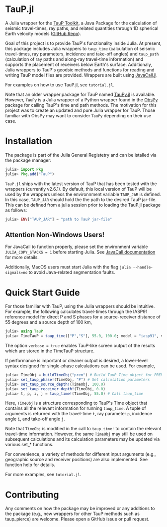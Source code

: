 # TauP.jl
A Julia wrapper for the [TauP Toolkit](https://www.seis.sc.edu/taup/), a Java Package for the calculation of seismic travel-times, ray paths, and related quantities through 1D spherical Earth velocity models ([GitHub Repo](https://github.com/crotwell/TauP)).

Goal of this project is to provide TauP's functionality inside Julia. At present, this package includes Julia wrappers to `taup_time` (calculation of seismic travel-times, ray parameters, incidence and take-off angles) and `taup_path` (calculation of ray paths and along-ray travel-time information) and supports the placement of receivers below Earth's surface. Additionaly, Julia wrappers to TauP's geodsic methods and functions for reading and writing TauP model files are provided. Wrappers are built using [JavaCall.jl](https://github.com/JuliaInterop/JavaCall.jl).

For examples on how to use TauP.jl, see `tutorial.jl`.

Note that an older wrapper package for TauP named [TauPy.jl](https://github.com/anowacki/TauPy.jl) is available. However, `TauPy` is a Julia wrapper of a Python wrapper found in the [ObsPy](https://docs.obspy.org/) package for calling TauP's time and path methods. The motivation for this project was to create an updated and pure Julia wrapper for TauP. Those familiar with ObsPy may want to consider `TauPy` depending on their use case.


# Installation
The package is part of the Julia General Registetry and can be istalled via the package manager:
```julia
julia> import Pkg
julia> Pkg.add("TauP")
```

`TauP.jl` ships with the latest version of TauP that has been tested with the wrappers (currently v2.6.1). By default, this local version of TauP will be used by the wrappers unless the environnment variable `TAUP_JAR` is defined. In this case, `TAUP_JAR` should hold the the path to the desired TauP jar-file. This can be defined from a julia session prior to loading the TauP.jl package as follows:
```julia
julia> ENV["TAUP_JAR"] = "path to TauP jar-file"
```

## Attention Non-Windows Users!
For JavaCall to function properly, please set the environment variable `JULIA_COPY_STACKS = 1` before starting Julia. See [JavaCall documentation](https://github.com/JuliaInterop/JavaCall.jl) for more details.

Additionally, MacOS users must start Julia with the flag `julia --handle-signals=no` to avoid Java-related segmentation faults.

# Quick Start Guide
For those familiar with TauP, using the Julia wrappers should be intuitive. For example, the following calculates travel-times through the IASP91 reference model for direct P and S phases for a source-receiver distance of 55 degrees and a source depth of 100 km,

```julia
julia> using TauP
julia> TimeTauP = taup_time(["P","S"], 55.0, 100.0; model = "iasp91", verbose = true)
```

The option `verbose = true` enables TauP-like screen output of the results which are stored in the TimeTauP structure.

If performance is important or cleaner output is desired, a lower-level syntax designed for single-phase calculations can be used. For example,
```julia
julia> TimeObj = buildTimeObj("prem") # Build TauP Time object for PREM model
julia> set_taup_phase!(TimeObj, "P") # Set calculation parameters
julia> set_taup_source_depth!(TimeObj, 100.0)
julia> set_taup_receiver_depth!(TimeObj, 0.0)
julia> t, p, i, j = taup_time!(TimeObj, 55.0) # Call taup_time
```
Here, `TimeObj` is a structure corresponding to TauP's Time object that contains all the relevant information for running `taup_time`. A tuple of arguments is returned with the travel-time `t`, ray parameter `p`, incidence angle `i`, and take-off angle `j`.

Note that `TimeObj` is modified in the call to `taup_time!` to contain the relevant travel-time information. However, the same `TimeObj` may still be used on subsequent calculations and its calculation parameters may be updated via various set_* functions.

For convenience, a variety of methods for different input arguments (e.g., geographic source and receiver positions) are also implemented. See function help for details.

For more examples, see `tutorial.jl`.


# Contributing
Any comments on how the package may be improved or any additions to the package (e.g., new wrappers for other TauP methods such as taup_pierce) are welcome. Please open a GitHub issue or pull request.
